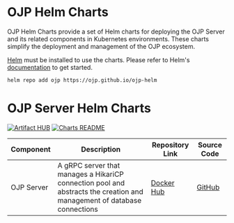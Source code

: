 # OJP Helm Charts

OJP Helm Charts provide a set of Helm charts for deploying the OJP Server and its related components in Kubernetes environments. These charts simplify the deployment and management of the OJP ecosystem.


[Helm](https://helm.sh) must be installed to use the charts.
Please refer to Helm's [documentation](https://helm.sh/docs/) to get started.

```bash
helm repo add ojp https://ojp.github.io/ojp-helm
```

# OJP Server Helm Charts

[![Artifact HUB](https://img.shields.io/endpoint?url=https://artifacthub.io/badge/repository/ojp-server)](https://artifacthub.io/packages/helm/ojp/ojp-server)
[![Charts README](https://img.shields.io/badge/charts-README-blue.svg)](https://ojp.github.io/ojp-helm/charts/ojp-server/README.md)

| Component | Description | Repository Link | Source Code |
|-----------|-------------|-----------------|-------------|
| OJP Server | A gRPC server that manages a HikariCP connection pool and abstracts the creation and management of database connections | [Docker Hub](https://hub.docker.com/r/rrobetti/ojp) | [GitHub](https://github.com/Open-JDBC-Proxy/ojp) |
